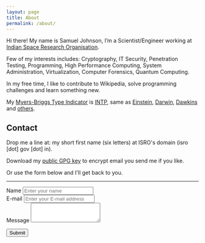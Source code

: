 ```yaml
---
layout: page
title: About
permalink: /about/
---
```



Hi there! My name is Samuel Johnson, I’m a Scientist/Engineer working at [Indian Space Research Organisation](http://www.isro.gov.in).

Few of my interests includes: Cryptography, IT Security, Penetration Testing, Programming, High Performance Computing, System Administration, Virtualization, Computer Forensics, Quantum Computing.

In my free time, I like to contribute to Wikipedia, solve programming challenges and learn something new.

My [Myers-Briggs Type Indicator](https://en.wikipedia.org/wiki/Myers-Briggs_Type_Indicator) is [INTP](http://www.personalitypage.com/INTP.html), same as [Einstein](https://en.wikipedia.org/wiki/Albert_Einstein), [Darwin](https://en.wikipedia.org/wiki/Charles_Darwin), [Dawkins](https://en.wikipedia.org/wiki/Richard_Dawkins) and [others](http://www.celebritytypes.com/intp.php).

## Contact

Drop me a line at: my short first name (six letters) at ISRO's domain (isro [dot] gov [dot] in).

Download my [public GPG key](/assets/txt/PRL_Public.asc) to encrypt email you send me if you like.

Or use the form below and I'll get back to you.

----
<!--<hr style="border-color:black;">-->

  <form method="POST" action="http://formspree.io/esamueljohnson@gmail.com">
   <div class="form-group">
   <label for="exampleInputName">Name</label>
   <input name="name" type="name" class="form-control" id="exampleInputName" placeholder="Enter your name">
   </div>
    
   <div class="form-group">
   <label for="exampleInputEmail1">E-mail</label>
   <input name="_replyto" type="email" class="form-control" id="exampleInputEmail1" placeholder="Enter your E-mail address">
   </div>
    
   <div class="form-group">
   <label for="exampleTextArea">Message</label>
   <textarea name="message" class="form-control" rows="3"></textarea>    
   </div>
      
   <button type="submit" class="btn btn-primary">Submit</button>

